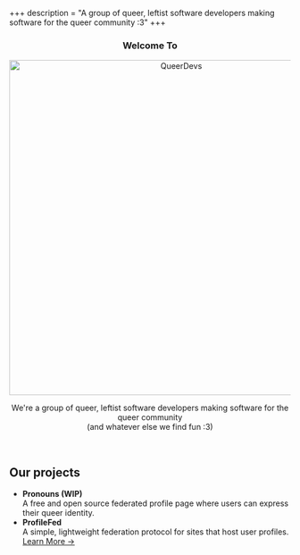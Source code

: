 +++
description = "A group of queer, leftist software developers making software for the queer community :3"
+++

<center>
	<h3>Welcome To</h3>
	<img src="/img/banner.svg" alt="QueerDevs" width="600">
	<p>We're a group of queer, leftist software developers making software for the queer community<br>(and whatever else we find fun :3)</p>
</center>

<br>

## Our projects

- **Pronouns (WIP)** \
  A free and open source federated profile page where users can express their queer identity.
- **ProfileFed** \
  A simple, lightweight federation protocol for sites that host user profiles. \
  [Learn More &rarr;](https://gitea.elara.ws/queerdevs/profilefed)
